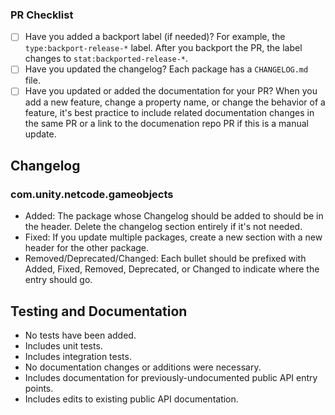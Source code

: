 <!-- Replace this line with what this PR does and why.  Describe what you'd like reviewers to know, how you applied the Engineering principles, and any interesting tradeoffs made.  Delete bullet points below that don't apply, and update the changelog section as appropriate. -->

<!-- Add JIRA link here. Short version (e.g. MTT-123) also works and gets auto-linked. -->

<!-- Add RFC link here if applicable. -->

<!-- Original PR link if this is a backport PR -->

<!-- When backporting is required please add the backport:release-<version> label to this PR. This should include all versions in which this should be backported to. -->

### PR Checklist
- [ ] Have you added a backport label (if needed)? For example, the `type:backport-release-*` label. After you backport the PR, the label changes to `stat:backported-release-*`.
- [ ] Have you updated the changelog? Each package has a `CHANGELOG.md` file.
- [ ] Have you updated or added the documentation for your PR? When you add a new feature, change a property name, or change the behavior of a feature, it's best practice to include related documentation changes in the same PR or a link to the documenation repo PR if this is a manual update. 

## Changelog

### com.unity.netcode.gameobjects
- Added: The package whose Changelog should be added to should be in the header. Delete the changelog section entirely if it's not needed.
- Fixed: If you update multiple packages, create a new section with a new header for the other package. 
- Removed/Deprecated/Changed: Each bullet should be prefixed with Added, Fixed, Removed, Deprecated, or Changed to indicate where the entry should go.

## Testing and Documentation

* No tests have been added.
* Includes unit tests.
* Includes integration tests.
* No documentation changes or additions were necessary.
* Includes documentation for previously-undocumented public API entry points.
* Includes edits to existing public API documentation.

<!--  Uncomment and mark items off with a * if this PR deprecates any API:
### Deprecated API
- [ ] An `[Obsolete]` attribute was added along with a `(RemovedAfter yyyy-mm-dd)` entry.
- [ ] An [api updater] was added.
- [ ] Deprecation of the API is explained in the CHANGELOG.
- [ ] The users can understand why this API was removed and what they should use instead.
-->